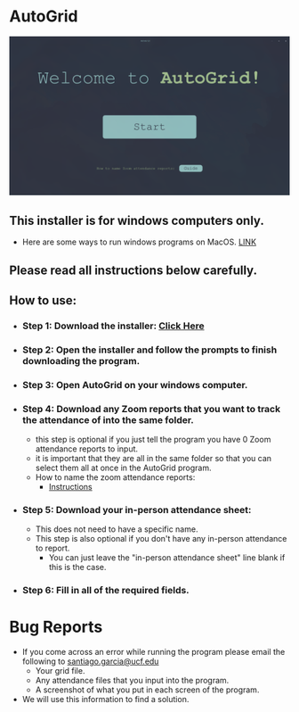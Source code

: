 # AutoGrid
![screenshot](https://github.com/santy81855/AutoGrid/blob/main/images/main_screen.png)

## This installer is for windows computers only.
  - Here are some ways to run windows programs on MacOS. [LINK](https://www.howtogeek.com/187359/5-ways-to-run-windows-software-on-a-mac/ "Click here")
## Please read all instructions below carefully.

## How to use:

- ### Step 1: Download the installer: [Click Here](https://github.com/santy81855/AutoGrid/raw/main/AutoGrid_install_v4.1.exe "Download")

- ### Step 2: Open the installer and follow the prompts to finish downloading the program.

- ### Step 3: Open AutoGrid on your windows computer.

- ### Step 4: Download any Zoom reports that you want to track the attendance of into the same folder.
  - this step is optional if you just tell the program you have 0 Zoom attendance reports to input.
  - it is important that they are all in the same folder so that you can select them all at once in the AutoGrid program. 
  - How to name the zoom attendance reports:
     - [Instructions](https://docs.google.com/document/d/1PCVE-xRKewyGewDXZLXyMxVPYwxggBxD/edit?usp=sharing&ouid=117441766004535429784&rtpof=true&sd=true)
- ### Step 5: Download your in-person attendance sheet:
  - This does not need to have a specific name.
  - This step is also optional if you don't have any in-person attendance to report. 
    - You can just leave the "in-person attendance sheet" line blank if this is the case.

- ### Step 6: Fill in all of the required fields. 

# Bug Reports
  - If you come across an error while running the program please email the following to santiago.garcia@ucf.edu 
    - Your grid file.
    - Any attendance files that you input into the program.
    - A screenshot of what you put in each screen of the program.
  - We will use this information to find a solution.
